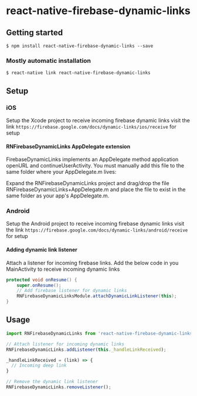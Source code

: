 
# react-native-firebase-dynamic-links

## Getting started

`$ npm install react-native-firebase-dynamic-links --save`

### Mostly automatic installation

`$ react-native link react-native-firebase-dynamic-links`

## Setup

### iOS

Setup the Xcode project to receive incoming firebase dynamic links visit the link `https://firebase.google.com/docs/dynamic-links/ios/receive` for setup

#### RNFirebaseDynamicLinks AppDelegate extension

FirebaseDynamicLinks implements an AppDelegate method application openURL and continueUserActivity. You must manually add this file to the same folder where your AppDelegate.m lives:

Expand the RNFirebaseDynamicLinks project and drag/drop the file RNFirebaseDynamicLinks+AppDelegate.m and place the file to exist in the same folder as your app's AppDelegate.m. 

### Android

Setup the Android project to receive incoming firebase dynamic links visit the link `https://firebase.google.com/docs/dynamic-links/android/receive` for setup

#### Adding dynamic link listener

Attach a listener for incoming firebase links. Add the below code in you MainActivity to receive incoming dynamic links

```java
protected void onResume() {
    super.onResume();
    // Add firebase listener for dynamic links
    RNFirebaseDynamicLinksModule.attachDynamicLinkListener(this);
}
```

## Usage
```javascript
import RNFirebaseDynamicLinks from 'react-native-firebase-dynamic-links';

// Attach listener for incoming dynamic links
RNFirebaseDynamicLinks.addListener(this._handleLinkReceived);

_handleLinkReceived = (link) => {
  // Incoming deep link
}

// Remove the dynamic link listener
RNFirebaseDynamicLinks.removeListener();

```
  